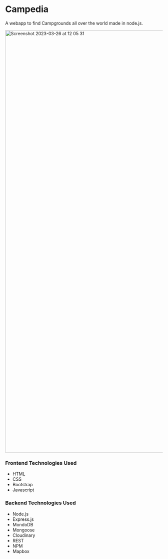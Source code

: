 # Campedia
A webapp to find Campgrounds all over the world made in node.js.

<img width="1347" alt="Screenshot 2023-03-26 at 12 05 31" src="https://user-images.githubusercontent.com/101263466/227759613-0ab0c992-aad4-4dbe-8f6f-193e22a8747c.png">

### Frontend Technologies Used
- HTML
- CSS
- Bootstrap
- Javascript

### Backend Technologies Used
- Node.js
- Express.js
- MondoDB
- Mongoose
- Cloudinary
- REST
- NPM
- Mapbox